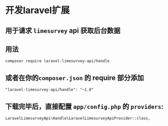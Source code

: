 # 开发laravel扩展

## 用于请求 ```limesurvey``` api 获取后台数据

## 用法

```
composer require laravel-limesurvey-api/handle
```

## 或者在你的```composer.json``` 的 require 部分添加

```
"laravel-limesurvey-api/handle": "~1.0"
```

## 下载完毕后，直接配置 ```app/config.php``` 的 ```providers```:

```
LaravelLimesurveyApi\Handle\LaravelLimesurveyApiProvider::class,
```
